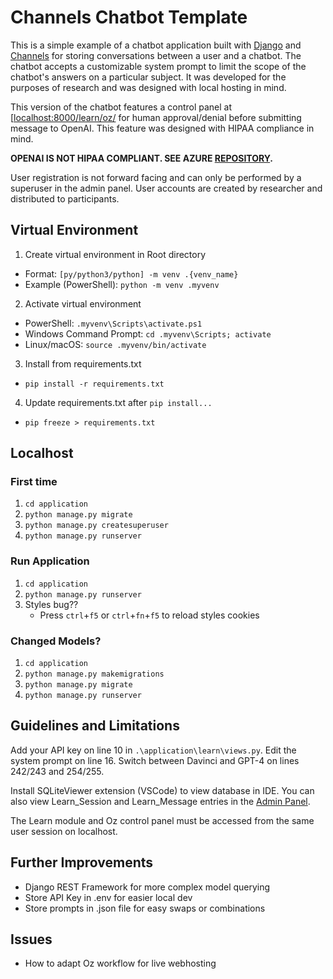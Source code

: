 # Channels Chatbot Template

This is a simple example of a chatbot application built with [Django](https://docs.djangoproject.com/en/5.0/) and [Channels](https://channels.readthedocs.io/en/latest/) for storing conversations between a user and a chatbot. The chatbot accepts a customizable system prompt to limit the scope of the chatbot's answers on a particular subject. It was developed for the purposes of research and was designed with local hosting in mind. 

This version of the chatbot features a control panel at [[localhost:8000/learn/oz/](http://127.0.0.1:8000/learn/oz/) for human approval/denial before submitting message to OpenAI. This feature was designed with HIPAA compliance in mind.

**OPENAI IS NOT HIPAA COMPLIANT. SEE AZURE [REPOSITORY](https://github.com/knnymllr/azure-chatbot-template).**

User registration is not forward facing and can only be performed by a superuser in the admin panel. User accounts are created by researcher and distributed to participants.  

## Virtual Environment

1) Create virtual environment in Root directory

- Format: `[py/python3/python] -m venv .{venv_name}`
- Example (PowerShell): `python -m venv .myvenv`

2) Activate virtual environment
   
- PowerShell: ```.myvenv\Scripts\activate.ps1```
- Windows Command Prompt: ```cd .myvenv\Scripts; activate```
- Linux/macOS: ```source .myvenv/bin/activate```

3) Install from requirements.txt

- ```pip install -r requirements.txt```

4) Update requirements.txt after ```pip install...```
- ```pip freeze > requirements.txt```

## Localhost

### First time
1) ```cd application```
2) ```python manage.py migrate```
3) ```python manage.py createsuperuser```
4) ```python manage.py runserver```

### Run Application
1) ```cd application```
2) ```python manage.py runserver```
3) Styles bug?? 
   - Press `ctrl`+`f5` or `ctrl`+`fn`+`f5` to reload styles cookies

### Changed Models?
1) ```cd application```
2) ```python manage.py makemigrations```
3) ```python manage.py migrate```
4) ```python manage.py runserver```

## Guidelines and Limitations

Add your API key on line 10 in `.\application\learn\views.py`. Edit the system prompt on line 16. Switch between Davinci and GPT-4 on lines 242/243 and 254/255.

Install SQLiteViewer extension (VSCode) to view database in IDE. You can also view Learn_Session and Learn_Message entries in the [Admin Panel](http://127.0.0.1:8000//admin).

The Learn module and Oz control panel must be accessed from the same user session on localhost.

## Further Improvements

- Django REST Framework for more complex model querying
- Store API Key in .env for easier local dev
- Store prompts in .json file for easy swaps or combinations

## Issues

- How to adapt Oz workflow for live webhosting
